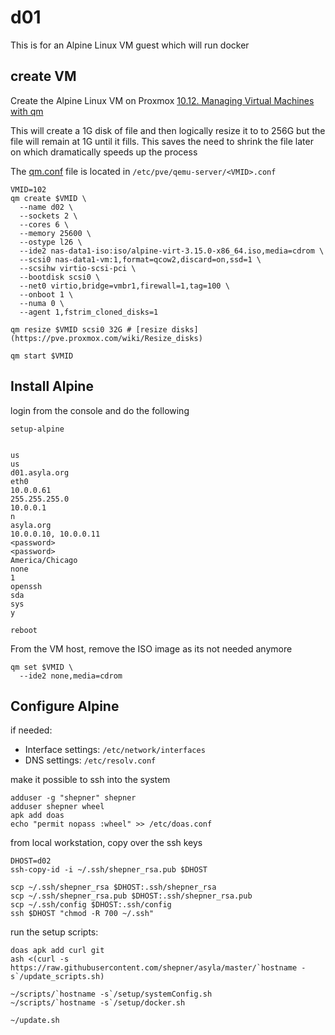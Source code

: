 # d01

This is for an Alpine Linux VM guest which will run docker 

## create VM

Create the Alpine Linux VM on Proxmox
[10.12. Managing Virtual Machines with qm](https://pve.proxmox.com/pve-docs/pve-admin-guide.html#_managing_virtual_machines_with_span_class_monospaced_qm_span)

This will create a 1G disk of file and then logically resize it to to 256G but the file will remain at 1G until it fills.  This saves the need to shrink the file later on which dramatically speeds up the process

The [qm.conf](https://pve.proxmox.com/wiki/Manual:_qm.conf) file is located in `/etc/pve/qemu-server/<VMID>.conf`

``` shell
VMID=102
qm create $VMID \
  --name d02 \
  --sockets 2 \
  --cores 6 \
  --memory 25600 \
  --ostype l26 \
  --ide2 nas-data1-iso:iso/alpine-virt-3.15.0-x86_64.iso,media=cdrom \
  --scsi0 nas-data1-vm:1,format=qcow2,discard=on,ssd=1 \
  --scsihw virtio-scsi-pci \
  --bootdisk scsi0 \
  --net0 virtio,bridge=vmbr1,firewall=1,tag=100 \
  --onboot 1 \
  --numa 0 \
  --agent 1,fstrim_cloned_disks=1

qm resize $VMID scsi0 32G # [resize disks](https://pve.proxmox.com/wiki/Resize_disks)

qm start $VMID
```

## Install Alpine

login from the console and do the following

``` shell
setup-alpine


us
us
d01.asyla.org
eth0
10.0.0.61
255.255.255.0
10.0.0.1
n
asyla.org
10.0.0.10, 10.0.0.11
<password>
<password>
America/Chicago
none
1
openssh
sda
sys
y

reboot
```

From the VM host, remove the ISO image as its not needed anymore

``` shell
qm set $VMID \
  --ide2 none,media=cdrom
```


## Configure Alpine

if needed:
* Interface settings: `/etc/network/interfaces`
* DNS settings: `/etc/resolv.conf`


make it possible to ssh into the system

``` shell
adduser -g "shepner" shepner
adduser shepner wheel
apk add doas
echo "permit nopass :wheel" >> /etc/doas.conf
```


from local workstation, copy over the ssh keys

``` shell
DHOST=d02
ssh-copy-id -i ~/.ssh/shepner_rsa.pub $DHOST

scp ~/.ssh/shepner_rsa $DHOST:.ssh/shepner_rsa
scp ~/.ssh/shepner_rsa.pub $DHOST:.ssh/shepner_rsa.pub
scp ~/.ssh/config $DHOST:.ssh/config
ssh $DHOST "chmod -R 700 ~/.ssh"
```


run the setup scripts:
``` shell
doas apk add curl git
ash <(curl -s https://raw.githubusercontent.com/shepner/asyla/master/`hostname -s`/update_scripts.sh)

~/scripts/`hostname -s`/setup/systemConfig.sh
~/scripts/`hostname -s`/setup/docker.sh

~/update.sh
```

